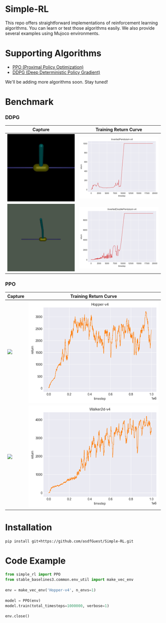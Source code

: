 # Simple-RL

This repo offers straightforward implementations of reinforcement learning algorithms.
You can learn or test those algorithms easily.
We also provide several examples using Mujoco environments.


# Supporting Algorithms
- [PPO (Proximal Policy Optimization)](https://arxiv.org/pdf/1707.06347)
- [DDPG (Deep Deterministic Policy Gradient)](https://arxiv.org/pdf/1509.02971)

We'll be adding more algorithms soon. Stay tuned!


# Benchmark

### DDPG
| Capture | Training Return Curve |
| --- | --- |
| ![](assets/InvertedPendulum-ddpg-step-0-to-step-1000.gif) | ![](assets/InvertedPendulum-DDPG.png) |
| ![](assets/InvertedDoublePendulum-ddpg-step-0-to-step-1000.gif) | ![](assets/InvertedDoublePendulum-DDPG.png) |

### PPO
| Capture | Training Return Curve |
| --- | --- |
| ![](assets/Hopper-ppo-step-0-to-step-1000.gif) | ![](assets/Hopper-PPO.png) |
| ![](assets/Walker-ppo-step-0-to-step-1000.gif) | ![](assets/Walker-ppo.png) |


# Installation
```
pip install git+https://github.com/asdfGuest/Simple-RL.git
```


# Code Example
```python
from simple_rl import PPO
from stable_baselines3.common.env_util import make_vec_env

env = make_vec_env('Hopper-v4', n_envs=1)

model = PPO(env)
model.train(total_timesteps=1000000, verbose=1)

env.close()
```